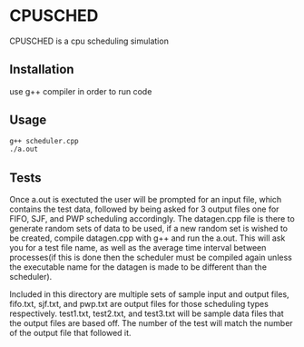 # CPUSCHED
CPUSCHED is a cpu scheduling simulation

## Installation
use g++ compiler in order to run code

## Usage
```bash
g++ scheduler.cpp
./a.out
```
## Tests
Once a.out is exectuted the user will be prompted for an input file, which contains the test data, followed by 
being asked for 3 output files one for FIFO, SJF, and PWP scheduling accordingly.
The datagen.cpp file is there to generate random sets of data to be used, if a new random set is wished to be created,
compile datagen.cpp with g++ and run the a.out. This will ask you for a test file name, as well as the average time interval
between processes(if this is done then the scheduler must be compiled again unless the executable name for the datagen is 
made to be different than the scheduler).

Included in this directory are multiple sets of sample input and output files, fifo.txt, sjf.txt, and pwp.txt are output files
for those scheduling types respectively. test1.txt, test2.txt, and test3.txt will be sample data files that the output files 
are based off. The number of the test will match the number of the output file that followed it.
